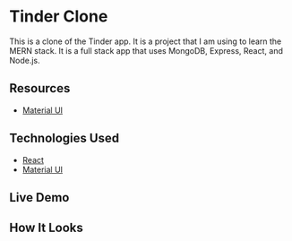 # Tinder Clone
This is a clone of the Tinder app. It is a project that I am using to learn the MERN stack. It is a full stack app that uses MongoDB, Express, React, and Node.js.

## Resources
- [Material UI](https://mui.com/)
## Technologies Used
- [React](https://reactjs.org/)
- [Material UI](https://mui.com/)

## Live Demo

## How It Looks
